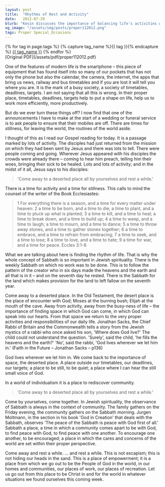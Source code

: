 ```yaml
---
layout: post
title:  "Rhythms of Rest and Activity"
date:   2012-07-29
blurb: "Kevin discusses the importance of balancing life's activities with moments of stillness, drawing on the Gospel reading and the wisdom of Ecclesiastes. He emphasizes the significance of the Sabbath in Jewish spirituality as a time for rest, community, and divine encounter. The sermon encourages finding space for God in our busy lives and the empowerment that comes from resting in His presence."
og_image: "/assets/img/posts/proper112012.png"
tags: Proper Special_Occasions
---    
```

<div class="tag-pills">
  {% for tag in page.tags %}
    {% capture tag_name %}{{ tag }}{% endcapture %}
    <a href="{{ site.baseurl }}/tag/{{ tag_name | slugify }}" class="tag-pill">{{ tag_name }}</a>
  {% endfor %}
</div>
[Original PDF](/assets/pdf/proper112012.pdf)

One of the features of modern life is the smartphone – this piece of equipment that has found itself into so many of our pockets that has not only the phone but also the calendar, the camera, the internet, the apps that bring us news, railway and bus timetables and if you are lost it will tell you where you are. It is the mark of a busy society, a society of timetables, deadlines, targets. I am not saying that all this is wrong. In their proper place, timetables, deadlines, targets help to put a shape on life, help us to work more efficiently, more productively.

But do we ever turn these things off? I now find that one of the announcements I have to make at the start of a wedding or funeral service is to ask people to ensure that their mobiles are off. There are times for stillness, for leaving the world, the routines of the world aside.

I thought of this as I read our Gospel reading for today. It is a passage marked by lots of activity. The disciples had just returned from the mission on which they had been sent by Jesus and there was lots to tell. There were people coming and going. Wherever Jesus appeared with his disciples the crowds were already there – coming to hear him preach, telling him their woes, bringing their sick to be healed. Lots and lots of activity; and in the midst of it all, Jesus says to his disciples:

> 'Come away to a deserted place all by yourselves and rest a while.'

There is a time for activity and a time for stillness. This calls to mind the counsel of the writer of the Book Ecclesiastes:

> 1 For everything there is a season, and a time for every matter under heaven:
> 2 a time to be born, and a time to die;
> a time to plant, and a time to pluck up what is planted;
> 3 a time to kill, and a time to heal;
> a time to break down, and a time to build up;
> 4 a time to weep, and a time to laugh;
> a time to mourn, and a time to dance;
> 5 a time to throw away stones, and a time to gather stones together;
> 6 a time to embrace, and a time to refrain from embracing;
> 7 a time to seek, and a time to lose;
> 8 a time to love, and a time to hate;
> 9 a time for war, and a time for peace. Eccles 3:1-8

What we are talking about here is finding the rhythm of life. That is why the whole concept of Sabbath is so important in Jewish spirituality. There is the weekly Sabbath on which no work was to be done. This is to follow the pattern of the creator who in six days made the heavens and the earth and all that is in it – and on the seventh day he rested. There is the Sabbath for the land which makes provision for the land to left fallow on the seventh year.

Come away to a deserted place. In the Old Testament, the desert place is the place of encounter with God; Moses at the burning bush; Elijah at the mouth of the cave. Away from activity, away from the busy-ness of life – the importance of finding space in which God can come, in which God can speak into our hearts. From that space we return to the very proper activities and responsibilities of our daily life. Jonathan Sacks, the Chief Rabbi of Britain and the Commonwealth tells a story from the Jewish mystics of a rabbi who once asked his son, 'Where does God live?' The child could not understand the question. 'Surely', said the child, 'he fills the heavens and the earth?' 'No', said the rabbi, 'God lives wherever we let him in.' (Faith in the Future – Jonathan Sacks – p136)

God lives wherever we let him in. We come back to the importance of space, the deserted place. A place outside our timetables, our deadlines, our targets; a place to be still, to be quiet; a place where I can hear the still small voice of God.

In a world of individualism it is a place to rediscover community.

> 'Come away to a deserted place all by yourselves and rest a while.'

Come by yourselves, come together. In Jewish spirituality, the observance of Sabbath is always in the context of community. The family gathers on the Friday evening, the community gathers on the Sabbath morning. Jurgen Moltmann, in the section in his book 'God in Creation' that deals with the Sabbath, observes 'The peace of the Sabbath is peace with God first of all.' Sabbath a place, a time in which a community comes apart to be with God, to find peace with God, to find peace with one another. To encourage one another, to be encouraged; a place in which the cares and concerns of the world are set within their proper perspective.

Come away and rest a while. ... and rest a while. This is not escapism; this is not hiding our heads in the sand. This is a place of empowerment; it is a place from which we go out to be the People of God in the world, in our homes and communities, our places of work, our places of recreation. Let us go out from this place to be Christ in and for the world in whatever situations we found ourselves this coming week.
